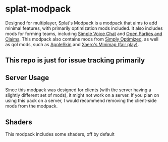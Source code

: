 # splat-modpack
Designed for multiplayer, Splat's Modpack is a modpack that aims to add minimal features, with primarily optimization mods included. It also includes mods for forming teams, including [Simple Voice Chat](https://modrinth.com/plugin/simple-voice-chat) and [Open Parties and Claims](https://modrinth.com/mod/open-parties-and-claims). This modpack also contains mods from [Simply Optimized](https://modrinth.com/modpack/sop), as well as qol mods, such as [AppleSkin](https://modrinth.com/mod/appleskin) and [Xaero's Minimap (fair play)](https://modrinth.com/mod/xaeros-minimap-fair). 

## This repo is just for issue tracking primarily

## Server Usage
Since this modpack was designed for clients (with the server having a slightly different set of mods), it might not work on a server. If you plan on using this pack on a server, I would recommend removing the client-side mods from the modpack. 

## Shaders
This modpack includes some shaders, off by default
